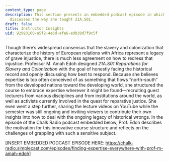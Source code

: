 ```yaml
---
content_type: page
description: This section presents an embedded podcast episode in which Prof. Edoh
  discusses the way she taught 21A.S01.
draft: false
title: Instructor Insights
uid: 92993160-a5f2-4e6d-afe6-e0b38d7f9c5f
---
```

Though there’s widespread consensus that the slavery and colonization that characterize the history of European relations with Africa represent a legacy of grave injustice, there is much less agreement on how to redress that injustice. Professor M. Amah Edoh designed *21A.S01 Reparations for Slavery and Colonization* with the goal of honestly facing the historical record and openly discussing how best to respond. Because she believes expertise is too often conceived of as something that flows “north-south” from the developed nations toward the developing world, she structured the course to embrace expertise wherever it might be found—recruiting guest lecturers from various disciplines and from institutions around the world, as well as activists currently involved in the quest for reparative justice. She even went a step further, sharing the lecture videos on YouTube while the semester was still ongoing and inviting viewers to contribute their own insights into how to deal with the ongoing legacy of historical wrongs. In the episode of the Chalk Radio podcast embedded below, Prof. Edoh describes the motivation for this innovative course structure and reflects on the challenges of grappling with such a sensitive subject.

\[INSERT EMBEDDED PODCAST EPISODE HERE: https://chalk-radio.simplecast.com/episodes/finding-expertise-everywhere-with-prof-m-amah-edoh]